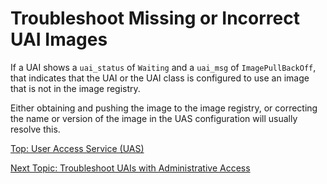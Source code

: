 # Troubleshoot Missing or Incorrect UAI Images

If a UAI shows a `uai_status` of `Waiting` and a `uai_msg` of `ImagePullBackOff`, that indicates that the UAI or the UAI class is configured to use an image that is not in the image registry.

Either obtaining and pushing the image to the image registry, or correcting the name or version of the image in the UAS configuration will usually resolve this.

[Top: User Access Service (UAS)](index.md)

[Next Topic: Troubleshoot UAIs with Administrative Access](Troubleshoot_UAIs_with_Administrative_Access.md)
